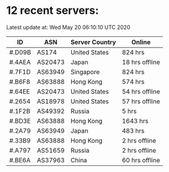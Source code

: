 # 12 recent servers:

Latest update at: Wed May 20 06:10:10 UTC 2020

| ID | ASN | Server Country | Online |
| -- | --- | -------------- | ------ |
| #.D09B | AS174 | United States | 824 hrs |
| #.4AEA | AS20473 | Japan | 18 hrs offline |
| #.7F1D | AS63949 | Singapore | 824 hrs |
| #.B6F8 | AS63888 | Hong Kong | 574 hrs |
| #.64EE | AS20473 | United States | 54 hrs offline |
| #.2654 | AS18978 | United States | 57 hrs offline |
| #.1F2B | AS49392 | Russia | 5 hrs |
| #.BD3E | AS63888 | Hong Kong | 1643 hrs |
| #.2A79 | AS63949 | Japan | 483 hrs |
| #.33B9 | AS63888 | Hong Kong | 2 hrs offline |
| #.A797 | AS51659 | Russia | 2 hrs offline |
| #.BE6A | AS37963 | China | 60 hrs offline |

